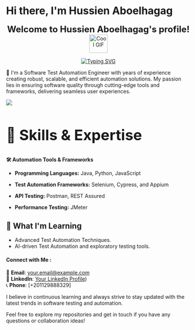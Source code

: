 # Hi there, I'm Hussien Aboelhagag 
            
<p align="center">
  <strong><span style="font-size: 24px;">Welcome to Hussien Aboelhagag's profile!</span></strong>

  <img src="https://camo.githubusercontent.com/d552948e7884c41fde2d32b9221d79f0df2076c7d824aaab954ca93f53d95884/68747470733a2f2f6d656469612e67697068792e636f6d2f6d656469612f6876524a434c467a6361737252346961377a2f67697068792e676966" width="50" alt="Cool GIF">
</p>





<p align="center">
  <a href="https://git.io/typing-svg">
    <img src="https://readme-typing-svg.demolab.com/?lines=Software+Automation+Test+Engineer;Always+Learning+New+Things" alt="Typing SVG">
  </a>
</p>


🏢 I'm a Software Test Automation Engineer with years of experience creating robust, scalable, and efficient automation solutions.
My passion lies in ensuring software quality through cutting-edge tools and frameworks, delivering seamless user experiences.
<p align="left">
            <span><img src="https://media0.giphy.com/media/v1.Y2lkPTc5MGI3NjExNWZjZGdvcnhkcWdrZDhmaTF5cDdhNHA1bTI0bWVodG05NzVsdDFhbCZlcD12MV9pbnRlcm5hbF9naWZfYnlfaWQmY3Q9Zw/L1R1tvI9svkIWwpVYr/giphy.gif" </span>
</p>

<h2  style="font-size: 40px;">
<strong>🚀 Skills & Expertise</strong>
</h2>
            
<strong>
🛠 Automation Tools & Frameworks</strong>


<strong><ul><li>Programming Languages:</strong> Java, Python, JavaScript

<strong><li>Test Automation Frameworks:</strong> Selenium, Cypress, and Appium

<strong><li>API Testing:</strong> Postman, REST Assured

<strong><li>Performance Testing:</strong> JMeter</ul>


<h2>🌱 What I'm Learning</h2>
<ul><li>Advanced Test Automation Techniques.
<li>AI-driven Test Automation and exploratory testing tools.</li></ul>

<h4>Connect with Me :</h4>

📧 **Email**: [your.email@example.com](mailto:hussienaboelhagag49@gmail.com)  
🔗 **LinkedIn**: [Your LinkedIn Profile](https://www.linkedin.com/in/hussien-el-ziat/))  
📞 **Phone**: [+201129888329] 

I believe in continuous learning and always strive to stay updated with the latest trends in software testing and automation.

Feel free to explore my repositories and get in touch if you have any questions or collaboration ideas!
